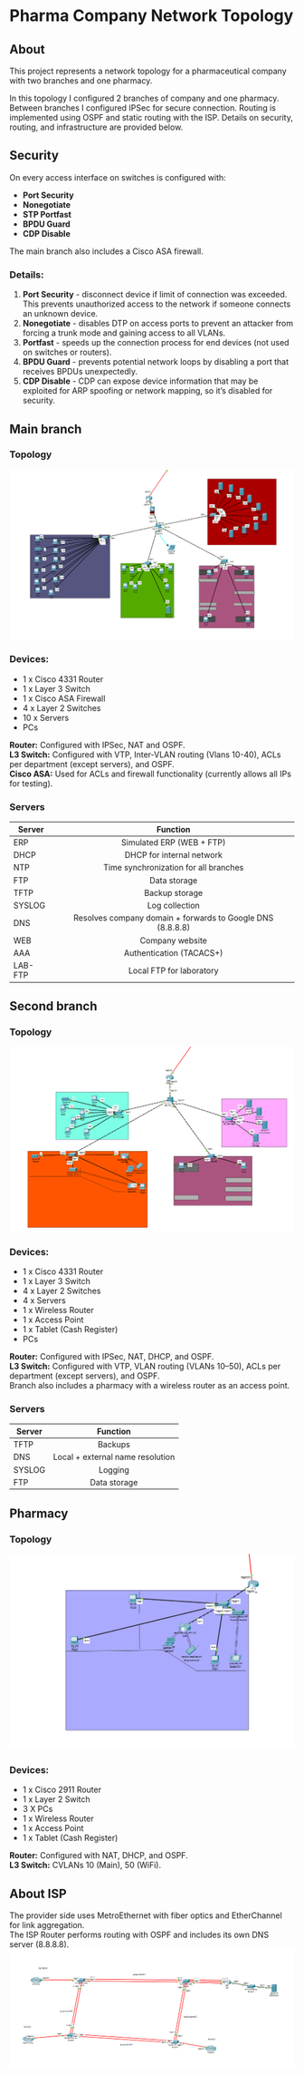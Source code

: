 # Pharma Company Network Topology
## About
This project represents a network topology for a pharmaceutical company with two branches and one pharmacy.

In this topology I configured 2 branches of company and one pharmacy. Between branches I configured IPSec for secure connection. Routing is implemented using OSPF and static routing with the ISP. Details on security, routing, and infrastructure are provided below.

## Security
On every access interface on switches is configured with:
* **Port Security**
* **Nonegotiate**
* **STP Portfast**
* **BPDU Guard**
* **CDP Disable**

The main branch also includes a Cisco ASA firewall.
### Details:

1. **Port Security** - disconnect device if limit of connection was exceeded. This prevents unauthorized access to the network if someone connects an unknown device.
2. **Nonegotiate** - disables DTP on access ports to prevent an attacker from forcing a trunk mode and gaining access to all VLANs.
3. **Portfast** - speeds up the connection process for end devices (not used on switches or routers).
4. **BPDU Guard** - prevents potential network loops by disabling a port that receives BPDUs unexpectedly.
5. **CDP Disable** - CDP can expose device information that may be exploited for ARP spoofing or network mapping, so it’s disabled for security.

## Main branch
### Topology
![ISP Topology](https://github.com/gwill1337/Pharma-Company-Network-Topology/blob/main/Images/Main_Branch.png?raw=true)
### Devices:
* 1 x Cisco 4331 Router 
* 1 x Layer 3 Switch
* 1 x Cisco ASA Firewall
* 4 x Layer 2 Switches
* 10 x Servers
* PCs

**Router:** Configured with IPSec, NAT and OSPF.  
**L3 Switch:** Configured with VTP, Inter-VLAN routing (Vlans 10-40), ACLs per department (except servers), and OSPF.  
**Cisco ASA:** Used for ACLs and firewall functionality (currently allows all IPs for testing).



### Servers

Server      |     Function
---------   |    :----------:
ERP         | Simulated ERP (WEB + FTP)
DHCP        | DHCP for internal network
NTP         | Time synchronization for all branches
FTP         | Data storage
TFTP        | Backup storage
SYSLOG      | Log collection
DNS         | Resolves company domain + forwards to Google DNS (8.8.8.8)
WEB         | Company website
AAA         | Authentication (TACACS+)
LAB-FTP     | Local FTP for laboratory

## Second branch
### Topology
![ISP Topology](https://github.com/gwill1337/Pharma-Company-Network-Topology/blob/main/Images/Second_Branch.png?raw=true)
### Devices:
* 1 x Cisco 4331 Router 
* 1 x Layer 3 Switch
* 4 x Layer 2 Switches
* 4 x Servers
* 1 x Wireless Router
* 1 x Access Point
* 1 x Tablet (Cash Register)
* PCs

**Router:** Configured with IPSec, NAT, DHCP, and OSPF.  
**L3 Switch:** Configured with VTP, VLAN routing (VLANs 10–50), ACLs per department (except servers), and OSPF.  
Branch also includes a pharmacy with a wireless router as an access point.



### Servers

Server      |     Function
---------   |    :----------:
TFTP        | Backups
DNS         | Local + external name resolution
SYSLOG      | Logging
FTP         | Data storage


## Pharmacy
### Topology
![ISP Topology](https://github.com/gwill1337/Pharma-Company-Network-Topology/blob/main/Images/Pharmacy.png?raw=true)
### Devices:
* 1 x Cisco 2911 Router 
* 1 x Layer 2 Switch
* 3 X PCs
* 1 x Wireless Router
* 1 x Access Point
* 1 x Tablet (Cash Register)

**Router:** Configured with NAT, DHCP, and OSPF.  
**L3 Switch:** CVLANs 10 (Main), 50 (WiFi).

## About ISP
The provider side uses MetroEthernet with fiber optics and EtherChannel for link aggregation.  
The ISP Router performs routing with OSPF and includes its own DNS server (8.8.8.8).
![ISP Topology](https://github.com/gwill1337/Pharma-Company-Network-Topology/blob/main/Images/ISP_Topology.png?raw=true)
